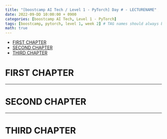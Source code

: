 ```yaml
---
title: "[boostcamp AI Tech / Level 1 - PyTorch] Day # - LECTURENAME"
date: 2022-09-DD 10:00:00 + 0900
categories: [boostcamp AI Tech, Level 1 - PyTorch]
tags: [boostcamp, pytorch, level 1, week 2]	# TAG names should always be lowercase
math: true
---
```


- [FIRST CHAPTER](#first-chapter)
- [SECOND CHAPTER](#second-chapter)
- [THIRD CHAPTER](#third-chapter)

# FIRST CHAPTER





- - -
# SECOND CHAPTER






- - -
# THIRD CHAPTER
